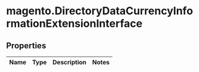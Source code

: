 # magento.DirectoryDataCurrencyInformationExtensionInterface

## Properties
Name | Type | Description | Notes
------------ | ------------- | ------------- | -------------


